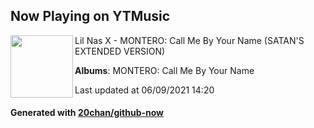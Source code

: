 ## Now Playing on YTMusic

[<img align="left" width="100" src="https://lh3.googleusercontent.com/AE51lXX0bODdXJFtlgnkvrtOAUE2mz-v3zCR8TubW90leHdLpJL-srgg6jGgeCTYC77ijmjG63LKYfU">](https://music.youtube.com/watch?v=sReSVIdroGQ)

Lil Nas X - MONTERO: Call Me By Your Name (SATAN'S EXTENDED VERSION)

**Albums**: MONTERO: Call Me By Your Name

Last updated at 06/09/2021 14:20

#### Generated with [20chan/github-now](https://github.com/20chan/github-now)
